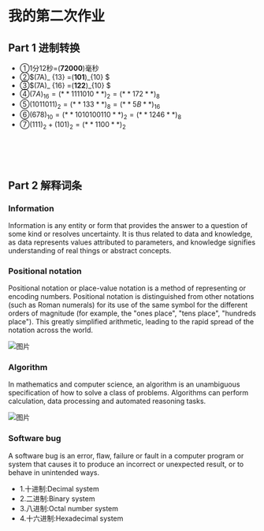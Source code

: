 # 我的第二次作业


## Part 1  进制转换

* ①1分12秒=(**72000**)毫秒
* ②$(7A)_ {13} =(**101**)_{10} $
* ③$(7A)_ {16} =(**122**)_{10} $
* ④$(7A)_ {16} =(**1111010**)_2 =(**172**)_8$ 
* ⑤$(1011011)_ 2 =(**133**)_ 8=(**5B**)_{16}$ 
* ⑥$(678)_{10} =(**1010100110**)_2 =(**1246**)_8$ 
* ⑦$(111)_2 +(101)_2 =(**1100**)_2$  

<br><br><br>


## Part 2 解释词条

### **Information**
Information is any entity or form that provides the answer to a question of some kind or resolves uncertainty.  It is thus related to data and knowledge, as data represents values attributed to parameters, and knowledge signifies understanding of real things or abstract concepts.

### **Positional notation**
Positional notation or place-value notation is a method of representing or encoding numbers. Positional notation is distinguished from other notations (such as Roman numerals) for its use of the same symbol for the different orders of magnitude (for example, the "ones place", "tens place", "hundreds place"). This greatly simplified arithmetic, leading to the rapid spread of the notation across the world. 

![图片](https://upload.wikimedia.org/wikipedia/commons/thumb/7/78/Positional_notation_glossary-en.svg/300px-Positional_notation_glossary-en.svg.png)


### **Algorithm**
In mathematics and computer science, an algorithm is an unambiguous specification of how to solve a class of problems. Algorithms can perform calculation, data processing and automated reasoning tasks.

![图片](https://upload.wikimedia.org/wikipedia/commons/thumb/d/db/Euclid_flowchart.svg/220px-Euclid_flowchart.svg.png)

### **Software bug**
A software bug is an error, flaw, failure or fault in a computer program or system that causes it to produce an incorrect or unexpected result, or to behave in unintended ways.




* 1.十进制:Decimal system
* 2.二进制:Binary system
* 3.八进制:Octal number system
* 4.十六进制:Hexadecimal system
